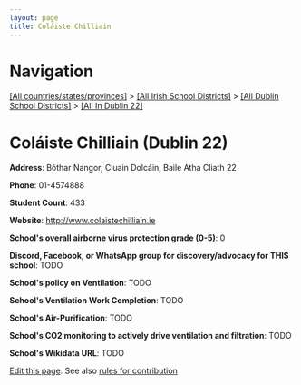 ```yaml
---
layout: page
title: Coláiste Chilliain
---
```

# Navigation

[[All countries/states/provinces]](../../../..) > [[All Irish School Districts]](../../..) > [[All Dublin School Districts]](../..) > [[All In Dublin 22]](..)

# Coláiste Chilliain (Dublin 22)

**Address**: Bóthar Nangor, Cluain Dolcáin, Baile Atha Cliath 22

**Phone**: 01-4574888

**Student Count**: 433

**Website**: <http://www.colaistechilliain.ie>

**School's overall airborne virus protection grade (0-5)**: 0

**Discord, Facebook, or WhatsApp group for discovery/advocacy for THIS school**: TODO

**School's policy on Ventilation**: TODO

**School's Ventilation Work Completion**: TODO

**School's Air-Purification**: TODO

**School's CO2 monitoring to actively drive ventilation and filtration**: TODO

**School's Wikidata URL**: TODO


[Edit this page](https://github.com/ventilate-schools/Ireland/edit/main/./Dublin_22/Coláiste_Chilliain.md). See also [rules for contribution](../../../contribution-rules/)